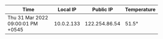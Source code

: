 | Time     | Local IP | Public IP | Temperature |
| ----------- | ----------- | ----------- | ----------- |
| Thu 31 Mar 2022 09:00:01 PM +0545      | 10.0.2.133     | 122.254.86.54  | 51.5° |
